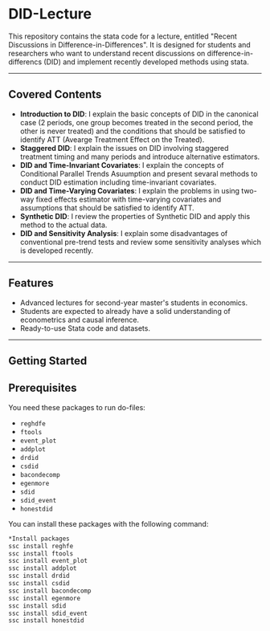 # DID-Lecture

This repository contains the stata code for a lecture, entitled "Recent Discussions in Difference-in-Differences". It is designed for students and researchers who want to understand recent discussions on difference-in-differencs (DID) and implement recently developed methods using stata. 

---

##  Covered Contents

- **Introduction to DID**: I explain the basic concepts of DID in the canonical case (2 periods, one group becomes treated in the second period, the other is never treated) and the conditions that should be satisfied to identify ATT (Avearge Treatment Effect on the Treated).
- **Staggered DID**: I explain the issues on DID involving staggered treatment timing and many periods and introduce alternative estimators.
- **DID and Time-Invariant Covariates**: I explain the concepts of Conditional Parallel Trends Asuumption and present sevaral methods to conduct DID estimation including time-invariant covariates. 
- **DID and Time-Varying Covariates**: I explain the problems in using two-way fixed effects estimator with time-varying covariates and assumptions that should be satisfied to identify ATT.
- **Synthetic DID**: I review the properties of Synthetic DID and apply this method to the actual data.
- **DID and Sensitivity Analysis**: I explain some disadvantages of conventional pre-trend tests and review some sensitivity analyses which is developed recently. 

---

##  Features

- Advanced lectures for second-year master's students in economics. 
- Students are expected to already have a solid understanding of econometrics and causal inference.
- Ready-to-use Stata code and datasets.

---

##  Getting Started

## Prerequisites

You need these packages to run do-files:

- `reghdfe`
- `ftools`
- `event_plot`
- `addplot`
- `drdid`
- `csdid`
- `bacondecomp`
- `egenmore`
- `sdid`
- `sdid_event`
- `honestdid`

You can install these packages with the following command:

```bash
*Install packages
ssc install reghfe
ssc install ftools
ssc install event_plot
ssc install addplot
ssc install drdid
ssc install csdid
ssc install bacondecomp
ssc install egenmore
ssc install sdid
ssc install sdid_event
ssc install honestdid

